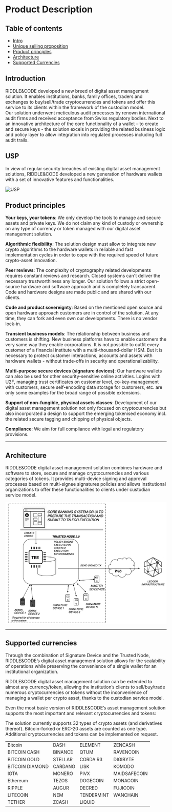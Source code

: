 # Product Description

## Table of contents
- [Intro](#intro)
- [Unique selling proposition](#USP)
- [Product principles ](#product-principles)
- [Architecture](#architecture)
- [Supported Currencies](#supported-currencies)

## Introduction
RIDDLE&CODE developed a new breed of digital asset management solution. It enables institutions, banks, family offices, traders and exchanges to buy/sell/trade cryptocurrencies and tokens and offer this service to its clients within the framework of the custodian model.  
Our solution underwent meticulous audit processes by renown international audit firms and received acceptance from Swiss regulatory bodies. Next to an innovative architecture of the core functionality of a wallet – to create and secure keys - the solution excels in providing the related business logic and policy layer to allow integration into regulated processes including full audit trails. 

## USP

In view of regular security breaches of existing digital asset management solutions, RIDDLE&CODE developed a new generation of hardware wallets with a set of innovative features and functionalities.

![USP](https://github.com/RiddleAndCode/trusted-node-manuals/blob/master/assets/USP.png "USP")

## Product principles 

**Your keys, your tokens**: We only develop the tools to manage and secure assets and private keys. We do not claim any kind of custody or ownership on any type of currency or token managed with our digital asset management solution.

**Algorithmic flexibility**: The solution design must allow to integrate new crypto algorithms to the hardware wallets in reliable and fast implementation cycles in order to cope with the required speed of future crypto-asset innovation.

**Peer reviews**: The complexity of cryptography related developments requires constant reviews and research. Closed systems can't deliver the necessary trustworthiness any longer. Our solution follows a strict open-source hardware and software approach and is completely transparent. Code and hardware designs are made public and are shared with our clients. 

**Code and product sovereignty**: Based on the mentioned open source and open hardware approach customers are in control of the solution. At any time, they can fork and even own our developments. There is no vendor lock-in. 

**Transient business models**: The relationship between business and customers is shifting. New business platforms have to enable customers the very same way they enable corporations. It is not possible to outfit every customer of a financial institute with a multi-thousand-dollar HSM. But it is necessary to protect customer interactions, accounts and assets with hardware wallets - without trade-offs in security and operationalizability. 

**Multi-purpose secure devices (signature devices)**: Our hardware wallets can also be used for other security-sensitive online activities. Logins with U2F, managing trust certificates on customer level, co-key-management with customers, secure self-encoding data storage for customers, etc.  are only some examples for the broad range of possible extensions. 

**Support of non-fungible, physical assets classes**: Development of our digital asset management solution not only focused on cryptocurrencies but also incorporated a design to support the emerging tokenised economy incl. the related secure tagging and chipping of physical objects. 

**Compliance**: We aim for full compliance with legal and regulatory provisions.

---
## Architecture

RIDDLE&CODE digital asset management solution combines hardware and software to store, secure and manage cryptocurrencies and various categories of tokens. It provides multi-device signing and approval processes based on multi-signee signatures policies and allows institutional organizations to offer these functionalities to clients under custodian service model. 

![Architecture](https://raw.githubusercontent.com/RiddleAndCode/rtd-docs/master/assets/architecture.png "Architecture")

---
## Supported currencies

Through the combination of Signature Device and the Trusted Node, RIDDLE&CODE’s digital asset management solution allows for the scalability of operations while preserving the convenience of a single wallet for an institutional organization. 

RIDDLE&CODE digital asset management solution can be extended to almost any currency/token, allowing the institution’s clients to sell/buy/trade numerous cryptocurrencies or tokens without the inconvenience of managing a wallet per crypto asset, thanks to the custodian service model.

Even the most basic version of RIDDLE&CODE’s asset management solution supports the most important and relevant cryptocurrencies and tokens:

The solution currently supports 32 types of crypto assets (and derivatives thereof). Bitcoin-forked or ERC-20 assets are counted as one type. 
Additional cryptocurrencies and tokens can be implemented on request. 

|        |  |        |  |
| ------------- | -------------| ------------- | -------------|
| Bitcoin |  DASH | ELEMENT| ZENCASH |  
| BITCOIN CASH |  BINANCE | QTUM| RAVENCOIN |  
| BITCOIN GOLD |  STELLAR | CORDA R3| DIGIBYTE |  
| BITCOIN DIAMOND |  CARDANO | LISK| KOMODO |  
| IOTA |  MONERO | PIVX| MAIDSAFECOIN |  
| Ethereum |  TEZOS | DOGECOIN| MONACOIN |  
| RIPPLE |  AUGUR | DECRED| FUJICOIN |  
| LITECOIN |  NEM | TENDERMINT| WANCHAIN |  
| TETHER |  ZCASH | LIQUID|  |  
